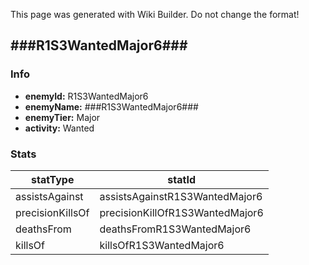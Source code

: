 <span class="wiki-builder">This page was generated with Wiki Builder. Do not change the format!</span>

## ###R1S3WantedMajor6###
### Info
* **enemyId:** R1S3WantedMajor6
* **enemyName:** ###R1S3WantedMajor6###
* **enemyTier:** Major
* **activity:** Wanted

### Stats
statType | statId
-------- | ------
assistsAgainst | assistsAgainstR1S3WantedMajor6
precisionKillsOf | precisionKillOfR1S3WantedMajor6
deathsFrom | deathsFromR1S3WantedMajor6
killsOf | killsOfR1S3WantedMajor6

